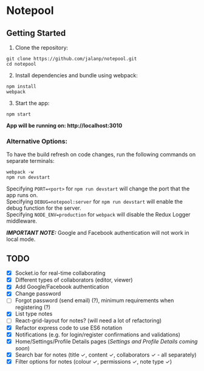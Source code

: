 # Notepool

## Getting Started
1. Clone the repository:
```
git clone https://github.com/jalanp/notepool.git
cd notepool
```
2. Install dependencies and bundle using webpack:
```
npm install
webpack
```
3. Start the app:
```
npm start
```
**App will be running on: http://localhost:3010**

### Alternative Options:

To have the build refresh on code changes, run the following commands on separate terminals:
```
webpack -w
npm run devstart
```
Specifying ```PORT=<port>``` for ```npm run devstart``` will change the port that the app runs on.  
Specifying ```DEBUG=notepool:server``` for ```npm run devstart``` will enable the debug function for the server.  
Specifying ```NODE_ENV=production``` for ```webpack``` will disable the Redux Logger middleware.

***IMPORTANT NOTE:*** Google and Facebook authentication will not work in local mode.

## TODO
- [x] Socket.io for real-time collaborating
- [x] Different types of collaborators (editor, viewer)
- [x] Add Google/Facebook authentication
- [x] Change password
- [ ] Forgot password (send email) (?), minimum requirements when registering (?)
- [x] List type notes
- [ ] React-grid-layout for notes? (will need a lot of refactoring)
- [x] Refactor express code to use ES6 notation
- [x] Notifications (e.g. for login/register confirmations and validations)
- [x] Home/Settings/Profile Details pages (*Settings and Profile Details coming soon*)
- [x] Search bar for notes (title &#10003;, content &#10003;, collaborators &#10003; - all separately)
- [x] Filter options for notes (colour &#10003;, permissions &#10003;, note type &#10003;)
